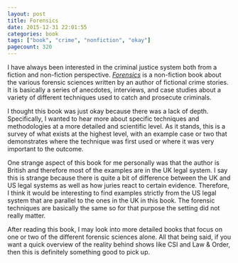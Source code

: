 ```yaml
---
layout: post
title: Forensics
date: 2015-12-31 22:01:55
categories: book
tags: ["book", "crime", "nonfiction", "okay"]
pagecount: 320
---
```


I have always been interested in the criminal justice
system both from a fiction and non-fiction perspective.
[*Forensics*][forensics-amazon] is a non-fiction book
about the various forensic sciences written by an
author of fictional crime stories. It is basically
a series of anecdotes, interviews, and case studies
about a variety of different techniques used to catch
and prosecute criminals.

I thought this book was just okay because there was a lack
of depth. Specifically, I wanted to hear more about specific
techniques and methodologies at a more detailed and scientific
level. As it stands, this is a survey of what exists at the highest
level, with an example case or two that demonstrates where the
technique was first used or where it was very important to the
outcome.

One strange aspect of this book for me personally was that
the author is British and therefore most of the examples
are in the UK legal system. I say this is strange because
there is quite a bit of difference between the UK and US legal
systems as well as how juries react to certain evidence.
Therefore, I think it would be interesting to find examples
strictly from the US legal system that are parallel to the ones
in the UK in this book. The forensic techniques are basically
the same so for that purpose the setting did not really
matter.

After reading this book, I may look into more detailed books
that focus on one or two of the different forensic sciences alone.
All that being said, if you want a quick overview of the reality
behind shows like CSI and Law & Order, then this is definitely
something good to pick up.

[forensics-amazon]:     http://amzn.com/B00PSSG3UK

